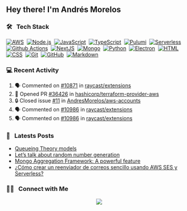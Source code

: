<h2>Hey there! I'm Andrés Morelos</h2>


### 🛠 &nbsp; Tech Stack

[![AWS](https://img.shields.io/badge/-AWS-05122A?style=flat&logo=amazonaws&logoColor=orange)](https://github.com/AndresMorelos?tab=repositories&q=&type=&language=)&nbsp; 
[![Node.js](https://img.shields.io/badge/-Node.js-05122A?style=flat&logo=node.js)](https://github.com/AndresMorelos?tab=repositories&q=&type=&language=nodejs)&nbsp; 
[![JavaScript](https://img.shields.io/badge/-JavaScript-05122A?style=flat&logo=javascript)](https://github.com/AndresMorelos?tab=repositories&q=&type=&language=javascript)&nbsp; 
[![TypeScript](https://img.shields.io/badge/-TypeScript-05122A?style=flat&logo=typescript)](https://github.com/AndresMorelos?tab=repositories&q=&type=&language=typescript)&nbsp; 
[![Pulumi](https://img.shields.io/badge/-Pulumi-05122A?style=flat&logo=pulumi&logoColor=8A3391)](https://github.com/AndresMorelos?tab=repositories&q=&type=&language=)&nbsp; 
[![Serverless](https://img.shields.io/badge/-Serverless-05122A?style=flat&logo=serverless)](https://github.com/AndresMorelos?tab=repositories&q=&type=&language=)&nbsp;
[![Github Actions](https://img.shields.io/badge/-Github%20Actions-05122A?style=flat&logo=githubactions)](https://github.com/AndresMorelos?tab=repositories&q=&type=&language=)&nbsp;
[![NextJS](https://img.shields.io/badge/-NextJS-05122A?style=flat&logo=next.js)](https://github.com/AndresMorelos?tab=repositories&q=&type=&language=)&nbsp;
[![Mongo](https://img.shields.io/badge/-Mongo%20DB-05122A?style=flat&logo=mongodb)](https://github.com/AndresMorelos?tab=repositories&q=&type=&language=)&nbsp; 
[![Python](https://img.shields.io/badge/-Python-05122A?style=flat&logo=python)](https://github.com/AndresMorelos?tab=repositories&q=&type=&language=python)&nbsp; 
[![Electron](https://img.shields.io/badge/-Electron-05122A?style=flat&logo=electron)](https://github.com/AndresMorelos?tab=repositories&q=&type=&language=javascript)&nbsp; 
[![HTML](https://img.shields.io/badge/-HTML-05122A?style=flat&logo=HTML5)](https://github.com/AndresMorelos?tab=repositories&q=&type=&language=html)&nbsp; 
[![CSS](https://img.shields.io/badge/-CSS-05122A?style=flat&logo=CSS3&logoColor=1572B6)](https://github.com/AndresMorelos?tab=repositories&q=&type=&language=css)&nbsp; 
[![Git](https://img.shields.io/badge/-Git-05122A?style=flat&logo=git)](https://github.com/AndresMorelos?tab=repositories&q=&type=&language=)&nbsp; 
[![GitHub](https://img.shields.io/badge/-GitHub-05122A?style=flat&logo=github)](https://github.com/AndresMorelos?tab=repositories&q=&type=&language=)&nbsp; 
[![Markdown](https://img.shields.io/badge/-Markdown-05122A?style=flat&logo=markdown)](https://github.com/AndresMorelos?tab=repositories&q=&type=&language=)&nbsp; 

### 💻 Recent Activity

<!--START_SECTION:activity-->

1. 🗣 Commented on [#10871](https://github.com/raycast/extensions/pull/10871#issuecomment-2015219178) in [raycast/extensions](https://github.com/raycast/extensions)
2. 💪 Opened PR [#36426](https://github.com/hashicorp/terraform-provider-aws/pull/36426) in [hashicorp/terraform-provider-aws](https://github.com/hashicorp/terraform-provider-aws)
3. 🔒 Closed issue [#11](https://github.com/AndresMorelos/aws-accounts/issues/11) in [AndresMorelos/aws-accounts](https://github.com/AndresMorelos/aws-accounts)
4. 🗣 Commented on [#10986](https://github.com/raycast/extensions/issues/10986#issuecomment-1981921407) in [raycast/extensions](https://github.com/raycast/extensions)
5. 🗣 Commented on [#10986](https://github.com/raycast/extensions/issues/10986#issuecomment-1979772362) in [raycast/extensions](https://github.com/raycast/extensions)

<!--END_SECTION:activity-->

### 📓 &nbsp; Latests Posts

<!-- BLOG-POST-LIST:START -->
- [Queueing Theory models](https://andresmorelos.medium.com/queueing-theory-models-cd723dda790b?source=rss-189eff4830bb------2)
- [Let’s talk about random number generation](https://andresmorelos.medium.com/lets-talk-about-random-number-generation-3826b08c16ae?source=rss-189eff4830bb------2)
- [Mongo Aggregation Framework: A powerful feature](https://medium.com/condorlabs-engineering/mongo-aggregation-framework-a-powerful-feature-25630a6cc099?source=rss-189eff4830bb------2)
- [¿Cómo crear un reenviador de correos sencillo usando AWS SES y Serverless?](https://andresmorelos.medium.com/c%C3%B3mo-crear-un-reenviador-de-correos-sencillo-usando-aws-ses-y-serverless-bf653385743a?source=rss-189eff4830bb------2)
<!-- BLOG-POST-LIST:END -->


### 🤝🏻 &nbsp; Connect with Me

<p align="center">
<a href="https://andresmorelos.me"><img src="https://img.shields.io/badge/-andresmorelos.me-3423A6?style=flat&logo=Google-Chrome&logoColor=white"/></a>
<!--a href="https://linkedin.com/in/andresmorelos"><img src="https://img.shields.io/badge/-Andres%20Morelos-0077B5?style=flat&logo=Linkedin&logoColor=white"/></a-->
</p>
